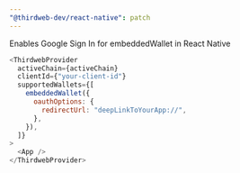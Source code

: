 ```yaml
---
"@thirdweb-dev/react-native": patch
---
```


Enables Google Sign In for embeddedWallet in React Native

```javascript
<ThirdwebProvider
  activeChain={activeChain}
  clientId={"your-client-id"}
  supportedWallets={[
    embeddedWallet({
      oauthOptions: {
        redirectUrl: "deepLinkToYourApp://",
      },
    }),
  ]}
>
  <App />
</ThirdwebProvider>
```

